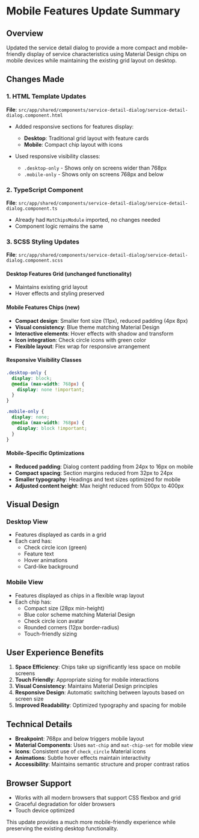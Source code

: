 # Mobile Features Update Summary

## Overview
Updated the service detail dialog to provide a more compact and mobile-friendly display of service characteristics using Material Design chips on mobile devices while maintaining the existing grid layout on desktop.

## Changes Made

### 1. HTML Template Updates
**File**: `src/app/shared/components/service-detail-dialog/service-detail-dialog.component.html`

- Added responsive sections for features display:
  - **Desktop**: Traditional grid layout with feature cards
  - **Mobile**: Compact chip layout with icons

- Used responsive visibility classes:
  - `.desktop-only` - Shows only on screens wider than 768px
  - `.mobile-only` - Shows only on screens 768px and below

### 2. TypeScript Component
**File**: `src/app/shared/components/service-detail-dialog/service-detail-dialog.component.ts`

- Already had `MatChipsModule` imported, no changes needed
- Component logic remains the same

### 3. SCSS Styling Updates
**File**: `src/app/shared/components/service-detail-dialog/service-detail-dialog.component.scss`

#### Desktop Features Grid (unchanged functionality)
- Maintains existing grid layout
- Hover effects and styling preserved

#### Mobile Features Chips (new)
- **Compact design**: Smaller font size (11px), reduced padding (4px 8px)
- **Visual consistency**: Blue theme matching Material Design
- **Interactive elements**: Hover effects with shadow and transform
- **Icon integration**: Check circle icons with green color
- **Flexible layout**: Flex wrap for responsive arrangement

#### Responsive Visibility Classes
```scss
.desktop-only {
  display: block;
  @media (max-width: 768px) {
    display: none !important;
  }
}

.mobile-only {
  display: none;
  @media (max-width: 768px) {
    display: block !important;
  }
}
```

#### Mobile-Specific Optimizations
- **Reduced padding**: Dialog content padding from 24px to 16px on mobile
- **Compact spacing**: Section margins reduced from 32px to 24px
- **Smaller typography**: Headings and text sizes optimized for mobile
- **Adjusted content height**: Max height reduced from 500px to 400px

## Visual Design

### Desktop View
- Features displayed as cards in a grid
- Each card has:
  - Check circle icon (green)
  - Feature text
  - Hover animations
  - Card-like background

### Mobile View
- Features displayed as chips in a flexible wrap layout
- Each chip has:
  - Compact size (28px min-height)
  - Blue color scheme matching Material Design
  - Check circle icon avatar
  - Rounded corners (12px border-radius)
  - Touch-friendly sizing

## User Experience Benefits

1. **Space Efficiency**: Chips take up significantly less space on mobile screens
2. **Touch Friendly**: Appropriate sizing for mobile interactions
3. **Visual Consistency**: Maintains Material Design principles
4. **Responsive Design**: Automatic switching between layouts based on screen size
5. **Improved Readability**: Optimized typography and spacing for mobile

## Technical Details

- **Breakpoint**: 768px and below triggers mobile layout
- **Material Components**: Uses `mat-chip` and `mat-chip-set` for mobile view
- **Icons**: Consistent use of `check_circle` Material icons
- **Animations**: Subtle hover effects maintain interactivity
- **Accessibility**: Maintains semantic structure and proper contrast ratios

## Browser Support
- Works with all modern browsers that support CSS flexbox and grid
- Graceful degradation for older browsers
- Touch device optimized

This update provides a much more mobile-friendly experience while preserving the existing desktop functionality.
